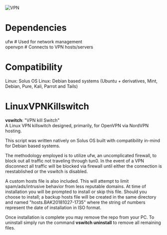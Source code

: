 ![VPN](http://ais.its.psu.edu/files/2015/06/vpn-logo.png)

# Dependencies
ufw # Used for network management  
openvpn # Connects to VPN hosts/servers  

# Compatibility
Linux: Solus OS
Linux: Debian based systems (Ubuntu + derivatives, Mint, Debian, Pure, Kali, Parrot and Tails)

# LinuxVPNKillswitch
**vswitch**: "VPN kill Switch"  
A Linux VPN killswitch designed, primarily, for OpenVPN via NordVPN hosting.  

This script was written natively on Solus OS built with compatibility in-mind for Debian based systems.  

The methodology employed is to utilize ufw, an uncomplicated firewall, to block out all traffic not traveling through tun0. In the event of a VPN disconnect all traffic will be blocked via firewall until either the connection is reestablished or the vswitch is disabled.  

A custom hosts file is also included. This will attempt to limit spam/ads/intrusive behavior from less reputable domains. At time of installation you will be prompted to install or skip this file. Should you choose to install; a backup hosts file will be created in the same directory and named "hosts.BAK20181027-1735" where the string of numbers represent the date of installation in ISO format.  

Once installation is complete you may remove the repo from your PC. To uninstall simply run the command **vswitch uninstall** to remove all remaining files.  




